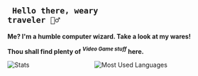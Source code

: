 ## <code> Hello there, weary traveler 🧙‍♂️ </code>
<strong>Me? I'm a humble computer wizard. Take a look at my wares! </strong>

<strong> Thou shall find plenty of <em> <sup>Video Game stuff</sup> </em> here. </strong>
<p align="center">
<a href = "https://github.com/Schumert"> 
<img alt="Stats" align="left" src="https://github-readme-stats.vercel.app/api?username=Schumert&show_icons=true&theme=transparent&hide_border=true&rank_icon=github" />
</a>
<img alt="Most Used Languages" src="https://github-readme-stats.vercel.app/api/top-langs/?username=Schumert&show_icons=true&theme=transparent&hide_border=true" />
</p>
<!--
Here are some ideas to get you started:

- 🔭 I’m currently working on ...
- 🌱 I’m currently learning ...
- 👯 I’m looking to collaborate on ...
- 🤔 I’m looking for help with ...
- 💬 Ask me about ...
- 📫 How to reach me: ...
- 😄 Pronouns: ...
- ⚡ Fun fact: ...
-->
